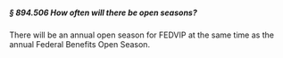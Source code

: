 ##### § 894.506 How often will there be open seasons? #####

There will be an annual open season for FEDVIP at the same time as the annual Federal Benefits Open Season.